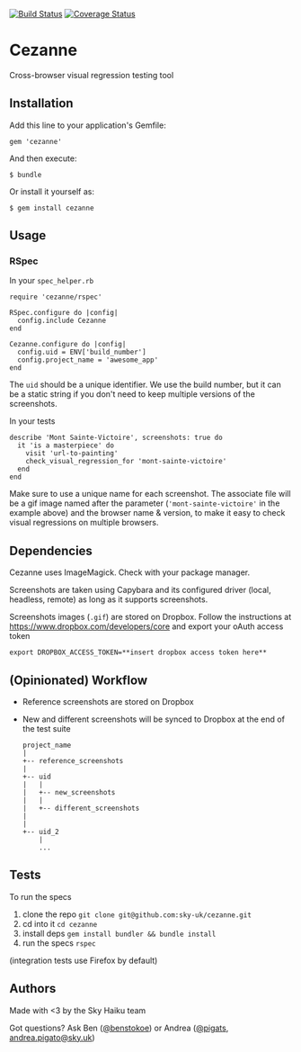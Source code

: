 [![Build Status](https://travis-ci.org/sky-uk/cezanne.svg?branch=master)](https://travis-ci.org/sky-uk/cezanne)
[![Coverage Status](https://coveralls.io/repos/sky-uk/cezanne/badge.svg?branch=master&service=github)](https://coveralls.io/github/sky-uk/cezanne?branch=master)

# Cezanne

Cross-browser visual regression testing tool

## Installation

Add this line to your application's Gemfile:

    gem 'cezanne'

And then execute:

    $ bundle

Or install it yourself as:

    $ gem install cezanne

## Usage 
### RSpec

In your `spec_helper.rb`
    
    require 'cezanne/rspec'
    
    RSpec.configure do |config|
      config.include Cezanne
    end

    Cezanne.configure do |config|
      config.uid = ENV['build_number']
      config.project_name = 'awesome_app'
    end

The `uid` should be a unique identifier. We use the build number, but it can be a static string if you don't need
to keep multiple versions of the screenshots.

In your tests

    
    describe 'Mont Sainte-Victoire', screenshots: true do
      it 'is a masterpiece' do
        visit 'url-to-painting'
        check_visual_regression_for 'mont-sainte-victoire'
      end
    end

Make sure to use a unique name for each screenshot. 
The associate file will be a gif image named after the parameter (`'mont-sainte-victoire'` in the example above)
and the browser name & version, to make it easy to check visual regressions on multiple browsers.

## Dependencies

Cezanne uses ImageMagick. Check with your package manager.

Screenshots are taken using Capybara and its configured driver (local, headless, remote) as long as it supports screenshots.

Screenshots images (`.gif`) are stored on Dropbox. Follow the instructions at https://www.dropbox.com/developers/core and 
export your oAuth access token

    export DROPBOX_ACCESS_TOKEN=**insert dropbox access token here**


## (Opinionated) Workflow

* Reference screenshots are stored on Dropbox
* New and different screenshots will be synced to Dropbox at the end of the test suite 


    ```
    project_name
    |
    +-- reference_screenshots
    |
    +-- uid
    |   |
    |   +-- new_screenshots
    |   |
    |   +-- different_screenshots
    |
    |
    +-- uid_2
        |
        ...
    ```

## Tests

To run the specs

1. clone the repo `git clone git@github.com:sky-uk/cezanne.git`
2. cd into it `cd cezanne`
3. install deps `gem install bundler && bundle install`
4. run the specs `rspec`

(integration tests use Firefox by default)

## Authors

Made with <3 by the Sky Haiku team

Got questions? Ask Ben ([@benstokoe](https://github.com/benstokoe)) or Andrea ([@pigats](https://github.com/pigats), andrea.pigato@sky.uk)
